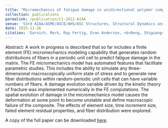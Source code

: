 ```yaml
---
title: "Micromechanics of fatigue damage in unidirectional polymer composites"
collection: publications
permalink: /publication/C1-2012-AIAA
venue: '53rd AIAA/ASME/ASCE/AHS/ASC Structures, Structural Dynamics and Materials Conference 20th AIAA/ASME/AHS Adaptive Structures Conference 14th AIAA'
date: 2015-11-26
citation: 'Garnich, Mark, Ray Fertig, Evan Anderson, <b>Deng, Shiguang</b>. "Micromechanics of fatigue damage in unidirectional polymer composites." <i>53rd AIAA/ASME/ASCE/AHS/ASC Structures, Structural Dynamics and Materials Conference 20th AIAA/ASME/AHS Adaptive Structures Conference 14th AIAA</i>, Honolulu, HI, 2012.' 
---
```

Abstract: A work in progress is described that so far includes a finite element (FE) micromechanics modeling
capability that generates random distributions of fibers in a periodic unit cell to predict fatigue damage in the
matrix. The FE micromechanics model has automated features that facilitate parametric studies. This
includes the ability to simulate any three-dimensional macroscopically uniform state of stress and to generate
new fiber distributions within random-periodic unit cells that can have variable numbers of fibers. A damage
evolution variable driven by the kinetic theory of fracture was implemented numerically in the FE
computations. The spatial evolution of damage in the micromechanics model causes the deformation at some
point to become unstable and define macroscopic failure of the composite. The effects of element size, time
increment size, failed element residual properties, and fiber distribution were explored.

A copy of the full paper can be downloaded [here](/files/C1-2012-AIAA.pdf).